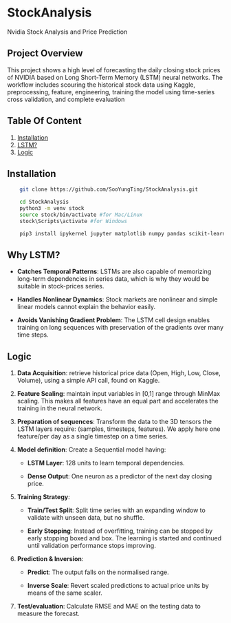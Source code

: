 # StockAnalysis

Nvidia Stock Analysis and Price Prediction

## Project Overview

This project shows a high level of forecasting the daily closing stock prices of NVIDIA based on Long Short-Term Memory (LSTM) neural networks. The workflow includes scouring the historical stock data using Kaggle, preprocessing, feature, engineering, training the model using time-series cross validation, and complete evaluation

## Table Of Content

1. [Installation](#installation)
2. [LSTM?](#why-lstm)
3. [Logic](#logic)

## Installation

```bash
    git clone https://github.com/SooYungTing/StockAnalysis.git

    cd StockAnalysis
    python3 -m venv stock
    source stock/bin/activate #for Mac/Linux
    stock\Scripts\activate #for Windows

    pip3 install ipykernel jupyter matplotlib numpy pandas scikit-learn tensorflow kagglehub
```

## Why LSTM?

- **Catches Temporal Patterns**: LSTMs are also capable of memorizing long-term dependencies in series data, which is why they would be suitable in stock-prices series.

- **Handles Nonlinear Dynamics**: Stock markets are nonlinear and simple linear models cannot explain the behavior easily.

- **Avoids Vanishing Gradient Problem**: The LSTM cell design enables training on long sequences with preservation of the gradients over many time steps.

## Logic

1. **Data Acquisition**: retrieve historical price data (Open, High, Low, Close, Volume), using a simple API call, found on Kaggle.

2. **Feature Scaling**: maintain input variables in [0,1] range through MinMax scaling. This makes all features have an equal part and accelerates the training in the neural network.

3. **Preparation of sequences**: Transform the data to the 3D tensors the LSTM layers require: (samples, timesteps, features). We apply here one feature/per day as a single timestep on a time series.

4. **Model definition**: Create a Sequential model having:

   - **LSTM Layer**: 128 units to learn temporal dependencies.

   - **Dense Output**: One neuron as a predictor of the next day closing price.

5. **Training Strategy**:

   - **Train/Test Split**: Split time series with an expanding window to validate with unseen data, but no shuffle.

   - **Early Stopping**: Instead of overfitting, training can be stopped by early stopping boxed and box. The learning is started and continued until validation performance stops improving.

6. **Prediction & Inversion**:

   - **Predict**: The output falls on the normalised range.

   - **Inverse Scale**: Revert scaled predictions to actual price units by means of the same scaler.

7. **Test/evaluation**: Calculate RMSE and MAE on the testing data to measure the forecast.
